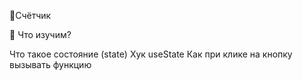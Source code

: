 🌿Счётчик

👀 Что изучим?

Что такое состояние (state)
Хук useState
Как при клике на кнопку вызывать функцию